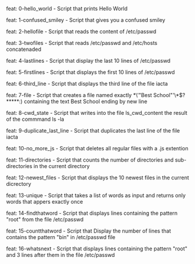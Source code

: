 feat: 0-hello_world - Script that prints Hello World

feat: 1-confused_smiley - Script that gives you a confused smiley

feat: 2-hellofile - Script that reads the content of /etc/passwd

feat: 3-twofiles - Script that reads /etc/passwd and /etc/hosts concatenaded

feat: 4-lastlines - Script that display the last 10 lines of /etc/passwd

feat: 5-firstlines - Script that displays the first 10 lines of /etc/passwd

feat: 6-third_line - Script that displays the third line of the file iacta

feat: 7-file - Script that creates a file named exactly \*\\'"Best School"\'\\*$\?\*\*\*\*\*:) containing the text Best School ending by new line

feat: 8-cwd_state - Script that writes into the file ls_cwd_content the result of the commmand ls -la

feat: 9-duplicate_last_line - Script that duplicates the last line of the file iacta


feat: 10-no_more_js - Script that deletes all regular files with a .js extention

feat: 11-directories - Script that counts the number of directories and sub-directories in the current directory

feat: 12-newest_files - Script that displays the 10 newest files in the current dicrectory

feat: 13-unique - Script that takes a list of words as input and returns only words that appers exactly once

feat: 14-findthatword - Script that displays lines containing the pattern "root" from the file /etc/passwd

feat: 15-countthatword - Script that Display the number of lines that contains the pattern "bin" in /etc/passwd file

feat: 16-whatsnext - Script that displays lines containing the pattern "root" and 3 lines after them in the file /etc/passwd
